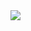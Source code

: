 
 <img src="https://github-readme-stats.vercel.app/api?username=imdatouk&show_icons=true&theme=tokyonight" />
